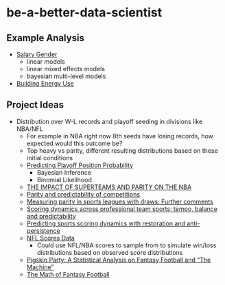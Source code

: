 # be-a-better-data-scientist

## Example Analysis

* [Salary Gender](https://juliasilge.com/blog/salary-gender/)
  * linear models
  * linear mixed effects models
  * bayesian multi-level models
* [Building Energy Use](https://towardsdatascience.com/a-complete-machine-learning-walk-through-in-python-part-one-c62152f39420)

## Project Ideas

* Distribution over W-L records and playoff seeding in divisions like NBA/NFL
  * For example in NBA right now 8th seeds have losing records, how expected would this outcome be?
  * Top heavy vs parity, different resulting distributions based on these initial conditions
  * [Predicting Playoff Position Probability](https://fansided.com/2019/02/07/nylon-calculus-predicting-playoff-position-probability/)
    * Bayesian Inference
    * Binomial Likelihood
  * [THE IMPACT OF SUPERTEAMS AND PARITY ON THE NBA](https://scholarsbank.uoregon.edu/xmlui/bitstream/handle/1794/24005/Final%20Thesis-Finci.pdf?sequence=1&isAllowed=y)
  * [Parity and predictability of competitions](https://arxiv.org/pdf/physics/0608007.pdf)
  * [Measuring parity in sports leagues with draws: Further comments](https://ourarchive.otago.ac.nz/bitstream/handle/10523/995/DP_1005.pdf?sequence=3)
  * [Scoring dynamics across professional team sports: tempo, balance and predictability](https://epjdatascience.springeropen.com/articles/10.1140/epjds29)
  * [Predicting sports scoring dynamics with restoration and anti-persistence](https://arxiv.org/pdf/1504.05872.pdf)
  * [NFL Scores Data](https://www.kaggle.com/tobycrabtree/nfl-scores-and-betting-data)
    * Could use NFL/NBA scores to sample from to simulate win/loss distributions based on observed score distributions
  * [Pigskin Party: A Statistical Analysis on Fantasy Football and “The Machine”](https://web.wpi.edu/Pubs/E-project/Available/E-project-042612-032533/unrestricted/Pigskin_Party_-_A_Statistical_Analysis_on_Fantasy_Football_and_The_Machine.pdf)
  * [The Math of Fantasy Football](https://web.wpi.edu/Pubs/E-project/Available/E-project-042513-140309/unrestricted/ASL_MQP_jpa.pdf)
